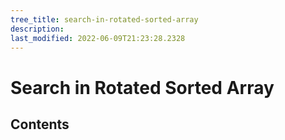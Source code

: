 ```yaml
---
tree_title: search-in-rotated-sorted-array
description: 
last_modified: 2022-06-09T21:23:28.2328
---
```


# Search in Rotated Sorted Array

## Contents
